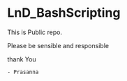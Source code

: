 # LnD_BashScripting

This is Public repo.

Please be sensible and responsible 

thank You

    - Prasanna
